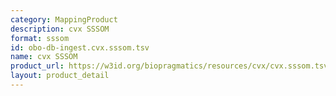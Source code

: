 ```yaml
---
category: MappingProduct
description: cvx SSSOM
format: sssom
id: obo-db-ingest.cvx.sssom.tsv
name: cvx SSSOM
product_url: https://w3id.org/biopragmatics/resources/cvx/cvx.sssom.tsv
layout: product_detail
---
```

